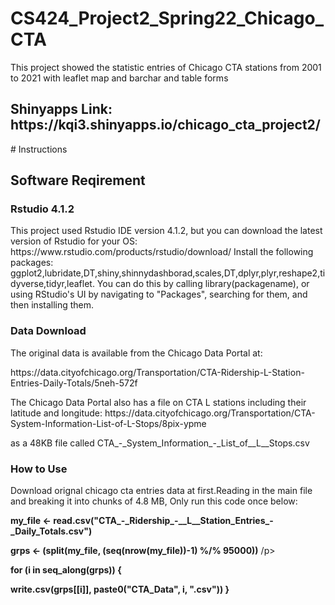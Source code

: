 # CS424_Project2_Spring22_Chicago_CTA
This project showed the statistic entries of Chicago CTA stations from 2001 to 2021 with leaflet map and barchar and table forms
<h2>Shinyapps Link: https://kqi3.shinyapps.io/chicago_cta_project2/</h2>
# Instructions
<h2>Software Reqirement</h2>
<h3>Rstudio 4.1.2</h3>
<p>This project used Rstudio IDE version 4.1.2, but you can download the latest version of Rstudio for your OS: https://www.rstudio.com/products/rstudio/download/ Install the following packages: ggplot2,lubridate,DT,shiny,shinnydashborad,scales,DT,dplyr,plyr,reshape2,tidyverse,tidyr,leaflet. You can do this by calling library(packagename), or using RStudio's UI by navigating to "Packages", searching for them, and then installing them.</p>
<h3>Data Download</h3>
<p>The original data is available from the Chicago Data Portal at:</p>
<p>https://data.cityofchicago.org/Transportation/CTA-Ridership-L-Station-Entries-Daily-Totals/5neh-572f </p>
<p>The Chicago Data Portal also has a file on CTA L stations including their latitude and longitude:
    https://data.cityofchicago.org/Transportation/CTA-System-Information-List-of-L-Stops/8pix-ypme </p>
<p>as a 48KB file called CTA_-_System_Information_-_List_of__L__Stops.csv</p>
<h3>How to Use</h3>
<p> Download orignal chicago cta entries data at first.Reading in the main file and breaking it into chunks of 4.8 MB, Only run this code once below:</p>
  <p>  <b>my_file <- read.csv("CTA_-_Ridership_-__L__Station_Entries_-_Daily_Totals.csv")</b> </p>
    <p>    <b>grps <- (split(my_file, (seq(nrow(my_file))-1) %/% 95000))</b> /p>
        <p>   <b>for (i in seq_along(grps)) { </b> </p>
         <p>  <b>write.csv(grps[[i]], paste0("CTA_Data", i, ".csv")) }</b></p>
